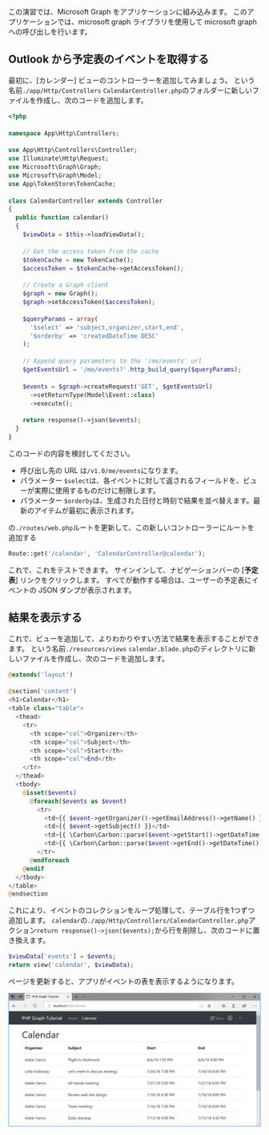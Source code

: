 <!-- markdownlint-disable MD002 MD041 -->

この演習では、Microsoft Graph をアプリケーションに組み込みます。 このアプリケーションでは、microsoft graph ライブラリ[](https://github.com/microsoftgraph/msgraph-sdk-php)を使用して microsoft graph への呼び出しを行います。

## <a name="get-calendar-events-from-outlook"></a>Outlook から予定表のイベントを取得する

最初に、[カレンダー] ビューのコントローラーを追加してみましょう。 という名前`./app/Http/Controllers` `CalendarController.php`のフォルダーに新しいファイルを作成し、次のコードを追加します。

```php
<?php

namespace App\Http\Controllers;

use App\Http\Controllers\Controller;
use Illuminate\Http\Request;
use Microsoft\Graph\Graph;
use Microsoft\Graph\Model;
use App\TokenStore\TokenCache;

class CalendarController extends Controller
{
  public function calendar()
  {
    $viewData = $this->loadViewData();

    // Get the access token from the cache
    $tokenCache = new TokenCache();
    $accessToken = $tokenCache->getAccessToken();

    // Create a Graph client
    $graph = new Graph();
    $graph->setAccessToken($accessToken);

    $queryParams = array(
      '$select' => 'subject,organizer,start,end',
      '$orderby' => 'createdDateTime DESC'
    );

    // Append query parameters to the '/me/events' url
    $getEventsUrl = '/me/events?'.http_build_query($queryParams);

    $events = $graph->createRequest('GET', $getEventsUrl)
      ->setReturnType(Model\Event::class)
      ->execute();

    return response()->json($events);
  }
}
```

このコードの内容を検討してください。

- 呼び出し先の URL は`/v1.0/me/events`になります。
- パラメーター `$select`は、各イベントに対して返されるフィールドを、ビューが実際に使用するものだけに制限します。
- パラメーター `$orderby`は、生成された日付と時刻で結果を並べ替えます。最新のアイテムが最初に表示されます。

の`./routes/web.php`ルートを更新して、この新しいコントローラーにルートを追加する

```php
Route::get('/calendar', 'CalendarController@calendar');
```

これで、これをテストできます。 サインインして、ナビゲーションバーの [**予定表**] リンクをクリックします。 すべてが動作する場合は、ユーザーの予定表にイベントの JSON ダンプが表示されます。

## <a name="display-the-results"></a>結果を表示する

これで、ビューを追加して、よりわかりやすい方法で結果を表示することができます。 という名前`./resources/views` `calendar.blade.php`のディレクトリに新しいファイルを作成し、次のコードを追加します。

```php
@extends('layout')

@section('content')
<h1>Calendar</h1>
<table class="table">
  <thead>
    <tr>
      <th scope="col">Organizer</th>
      <th scope="col">Subject</th>
      <th scope="col">Start</th>
      <th scope="col">End</th>
    </tr>
  </thead>
  <tbody>
    @isset($events)
      @foreach($events as $event)
        <tr>
          <td>{{ $event->getOrganizer()->getEmailAddress()->getName() }}</td>
          <td>{{ $event->getSubject() }}</td>
          <td>{{ \Carbon\Carbon::parse($event->getStart()->getDateTime())->format('n/j/y g:i A') }}</td>
          <td>{{ \Carbon\Carbon::parse($event->getEnd()->getDateTime())->format('n/j/y g:i A') }}</td>
        </tr>
      @endforeach
    @endif
  </tbody>
</table>
@endsection
```

これにより、イベントのコレクションをループ処理して、テーブル行を1つずつ追加します。 `calendar`の`./app/Http/Controllers/CalendarController.php`アクション`return response()->json($events);`から行を削除し、次のコードに置き換えます。

```php
$viewData['events'] = $events;
return view('calendar', $viewData);
```

ページを更新すると、アプリがイベントの表を表示するようになります。

![イベントの表のスクリーンショット](./images/add-msgraph-01.png)
